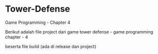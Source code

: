 # Tower-Defense
 Game Programming - Chapter 4


Berikut adalah file project dari game tower defense - game programming
chapter - 4

beserta file build (ada di release dan project)
